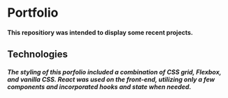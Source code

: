 # Portfolio
#### This repositiory was intended to display some recent projects. 

## Technologies
##### The styling of this porfolio included a combination of CSS grid, Flexbox, and vanilla CSS. React was used on the front-end, utilizing only a few components and incorporated hooks and state when needed. 
